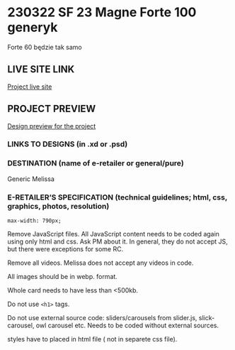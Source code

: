 # 230322 SF 23 Magne Forte 100 generyk
Forte 60 będzie tak samo
## LIVE SITE LINK 
<!-- please enter link to site preview here -->
[Project live site](https://estorelabs.github.io/RC---230322-SF-23-Magne-Forte-100-GENERIC/)
## PROJECT PREVIEW
[Design preview for the project](./link)


### LINKS TO DESIGNS (in .xd or .psd)
<!-- please enter link to preview designs -->


### DESTINATION (name of e-retailer or general/pure)
Generic
Melissa

### E-RETAILER’S SPECIFICATION (technical guidelines; html, css, graphics, photos, resolution)
<!-- please enter any additional comments important for the project -->
`max-width: 790px;`

Remove JavaScript files. All JavaScript content needs to be coded again using only html and css. Ask PM about it. In general, they do not accept JS, but there were exceptions for some RC.

Remove all videos. Melissa does not accept any videos in code.

All images should be in webp. format.

Whole card needs to have less than <500kb.

Do not use `<h1>` tags.

Do not use external source code: sliders/carousels from slider.js, slick-carousel, owl carousel etc. Needs to be coded without external sources.
  
styles have to placed in html file ( not in separete css file).
